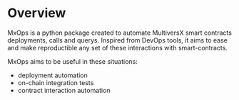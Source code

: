 # Overview

MxOps is a python package created to automate MultiversX smart contracts deployments, calls and querys.
Inspired from DevOps tools, it aims to ease and make reproductible any set of these interactions with smart-contracts.

MxOps aims to be useful in these situations:

- deployment automation
- on-chain integration tests
- contract interaction automation

